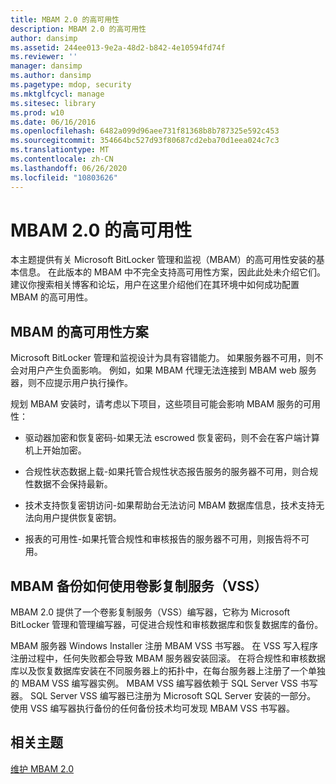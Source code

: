 ```yaml
---
title: MBAM 2.0 的高可用性
description: MBAM 2.0 的高可用性
author: dansimp
ms.assetid: 244ee013-9e2a-48d2-b842-4e10594fd74f
ms.reviewer: ''
manager: dansimp
ms.author: dansimp
ms.pagetype: mdop, security
ms.mktglfcycl: manage
ms.sitesec: library
ms.prod: w10
ms.date: 06/16/2016
ms.openlocfilehash: 6482a099d96aee731f81368b8b787325e592c453
ms.sourcegitcommit: 354664bc527d93f80687cd2eba70d1eea024c7c3
ms.translationtype: MT
ms.contentlocale: zh-CN
ms.lasthandoff: 06/26/2020
ms.locfileid: "10803626"
---
```

# MBAM 2.0 的高可用性


本主题提供有关 Microsoft BitLocker 管理和监视（MBAM）的高可用性安装的基本信息。 在此版本的 MBAM 中不完全支持高可用性方案，因此此处未介绍它们。 建议你搜索相关博客和论坛，用户在这里介绍他们在其环境中如何成功配置 MBAM 的高可用性。

## MBAM 的高可用性方案


Microsoft BitLocker 管理和监视设计为具有容错能力。 如果服务器不可用，则不会对用户产生负面影响。 例如，如果 MBAM 代理无法连接到 MBAM web 服务器，则不应提示用户执行操作。

规划 MBAM 安装时，请考虑以下项目，这些项目可能会影响 MBAM 服务的可用性：

-   驱动器加密和恢复密码-如果无法 escrowed 恢复密码，则不会在客户端计算机上开始加密。

-   合规性状态数据上载-如果托管合规性状态报告服务的服务器不可用，则合规性数据不会保持最新。

-   技术支持恢复密钥访问-如果帮助台无法访问 MBAM 数据库信息，技术支持无法向用户提供恢复密钥。

-   报表的可用性-如果托管合规性和审核报告的服务器不可用，则报告将不可用。

## <a href="" id="how-the-mbam-backup-uses-the-volume-shadow-copy-service--vss--"></a>MBAM 备份如何使用卷影复制服务（VSS）


MBAM 2.0 提供了一个卷影复制服务（VSS）编写器，它称为 Microsoft BitLocker 管理和管理编写器，可促进合规性和审核数据库和恢复数据库的备份。

MBAM 服务器 Windows Installer 注册 MBAM VSS 书写器。 在 VSS 写入程序注册过程中，任何失败都会导致 MBAM 服务器安装回滚。 在将合规性和审核数据库以及恢复数据库安装在不同服务器上的拓扑中，在每台服务器上注册了一个单独的 MBAM VSS 编写器实例。 MBAM VSS 编写器依赖于 SQL Server VSS 书写器。 SQL Server VSS 编写器已注册为 Microsoft SQL Server 安装的一部分。 使用 VSS 编写器执行备份的任何备份技术均可发现 MBAM VSS 书写器。

## 相关主题


[维护 MBAM 2.0](maintaining-mbam-20-mbam-2.md)

 

 





